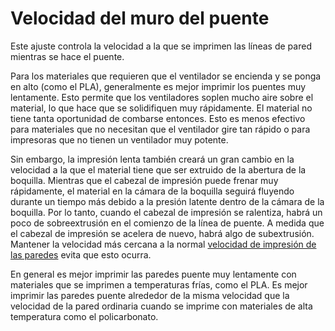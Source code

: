 Velocidad del muro del puente
====
Este ajuste controla la velocidad a la que se imprimen las líneas de pared mientras se hace el puente.

Para los materiales que requieren que el ventilador se encienda y se ponga en alto (como el PLA), generalmente es mejor imprimir los puentes muy lentamente. Esto permite que los ventiladores soplen mucho aire sobre el material, lo que hace que se solidifiquen muy rápidamente. El material no tiene tanta oportunidad de combarse entonces. Esto es menos efectivo para materiales que no necesitan que el ventilador gire tan rápido o para impresoras que no tienen un ventilador muy potente.

Sin embargo, la impresión lenta también creará un gran cambio en la velocidad a la que el material tiene que ser extruido de la abertura de la boquilla. Mientras que el cabezal de impresión puede frenar muy rápidamente, el material en la cámara de la boquilla seguirá fluyendo durante un tiempo más debido a la presión latente dentro de la cámara de la boquilla. Por lo tanto, cuando el cabezal de impresión se ralentiza, habrá un poco de sobreextrusión en el comienzo de la línea de puente. A medida que el cabezal de impresión se acelera de nuevo, habrá algo de subextrusión. Mantener la velocidad más cercana a la normal [velocidad de impresión de las paredes](../velocidad/velocidad_pared.md) evita que esto ocurra.

En general es mejor imprimir las paredes puente muy lentamente con materiales que se imprimen a temperaturas frías, como el PLA. Es mejor imprimir las paredes puente alrededor de la misma velocidad que la velocidad de la pared ordinaria cuando se imprime con materiales de alta temperatura como el policarbonato.